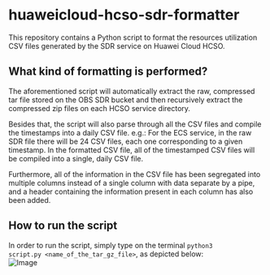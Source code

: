 # huaweicloud-hcso-sdr-formatter
This repository contains a Python script to format the resources utilization CSV files generated by the SDR service on Huawei Cloud HCSO.

## What kind of formatting is performed?
The aforementioned script will automatically extract the raw, compressed tar file stored on the OBS SDR bucket and then recursively extract the compressed zip files on each HCSO service directory. 

Besides that, the script will also parse through all the CSV files and compile the timestamps into a daily CSV file. e.g.: For the ECS service, in the raw SDR file there will be 24 CSV files, each one corresponding to a given timestamp. In the formatted CSV file, all of the timestamped CSV files will be compiled into a single, daily CSV file. 

Furthermore, all of the information in the CSV file has been segregated into multiple columns instead of a single column with data separate by a pipe, and a header containing the information present in each column has also been added.

## How to run the script
In order to run the script, simply type on the terminal <code>python3 script.py <name_of_the_tar_gz_file></code>, as depicted below:
<br>
<img src="https://github.com/user-attachments/assets/61a6740b-8b15-48d2-a46d-e8f3ae0b0e1a" alt='Image'>
